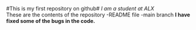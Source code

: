 #This is my first repository on github#
*I am a student at ALX*  
   These are the contents of the repository
   -README file
   -main branch 
**I have fixed some of the bugs in the code.**

